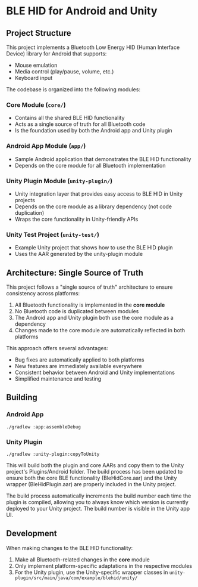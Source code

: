 # BLE HID for Android and Unity

## Project Structure

This project implements a Bluetooth Low Energy HID (Human Interface Device) library for Android that supports:
- Mouse emulation
- Media control (play/pause, volume, etc.)
- Keyboard input

The codebase is organized into the following modules:

### Core Module (`core/`)
- Contains all the shared BLE HID functionality
- Acts as a single source of truth for all Bluetooth code
- Is the foundation used by both the Android app and Unity plugin

### Android App Module (`app/`)
- Sample Android application that demonstrates the BLE HID functionality
- Depends on the core module for all Bluetooth implementation

### Unity Plugin Module (`unity-plugin/`)
- Unity integration layer that provides easy access to BLE HID in Unity projects
- Depends on the core module as a library dependency (not code duplication)
- Wraps the core functionality in Unity-friendly APIs

### Unity Test Project (`unity-test/`)
- Example Unity project that shows how to use the BLE HID plugin
- Uses the AAR generated by the unity-plugin module

## Architecture: Single Source of Truth

This project follows a "single source of truth" architecture to ensure consistency across platforms:

1. All Bluetooth functionality is implemented in the **core module**
2. No Bluetooth code is duplicated between modules
3. The Android app and Unity plugin both use the core module as a dependency
4. Changes made to the core module are automatically reflected in both platforms

This approach offers several advantages:
- Bug fixes are automatically applied to both platforms
- New features are immediately available everywhere
- Consistent behavior between Android and Unity implementations
- Simplified maintenance and testing

## Building

### Android App
```
./gradlew :app:assembleDebug
```

### Unity Plugin
```
./gradlew :unity-plugin:copyToUnity
```
This will build both the plugin and core AARs and copy them to the Unity project's Plugins/Android folder. The build process has been updated to ensure both the core BLE functionality (BleHidCore.aar) and the Unity wrapper (BleHidPlugin.aar) are properly included in the Unity project.

The build process automatically increments the build number each time the plugin is compiled, allowing you to always know which version is currently deployed to your Unity project. The build number is visible in the Unity app UI.

## Development

When making changes to the BLE HID functionality:

1. Make all Bluetooth-related changes in the **core** module
2. Only implement platform-specific adaptations in the respective modules
3. For the Unity plugin, use the Unity-specific wrapper classes in `unity-plugin/src/main/java/com/example/blehid/unity/`
